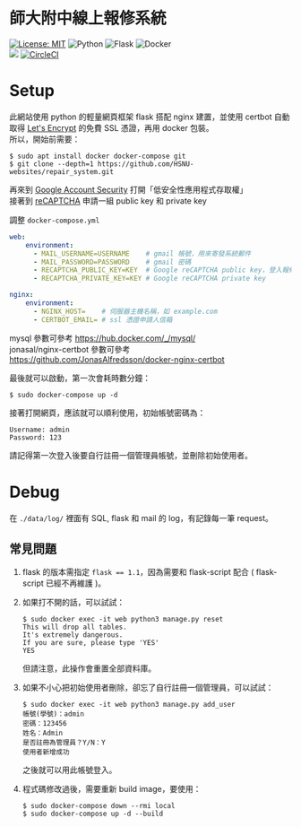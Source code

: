 # 師大附中線上報修系統
[![License: MIT](https://img.shields.io/badge/License-MIT-yellow.svg?style=for-the-badge)](https://opensource.org/licenses/MIT)
<img alt="Python" src="https://img.shields.io/badge/python-%2314354C.svg?style=for-the-badge&logo=python&logoColor=white"/>
<img alt="Flask" src="https://img.shields.io/badge/flask-%23000.svg?style=for-the-badge&logo=flask&logoColor=white"/>
<img alt="Docker" src="https://img.shields.io/badge/docker-%230db7ed.svg?style=for-the-badge&logo=docker&logoColor=white"/>  
<img src="https://www.code-inspector.com/project/23019/status/svg">
[![CircleCI](https://circleci.com/gh/HSNU-websites/repair_system.svg?style=shield)](https://circleci.com/gh/HSNU-websites/repair_system)

# Setup
此網站使用 python 的輕量網頁框架 flask 搭配 nginx 建置，並使用 certbot 自動取得 [Let's Encrypt](https://letsencrypt.org/) 的免費 SSL 憑證，再用 docker 包裝。  
所以，開始前需要：
```shell
$ sudo apt install docker docker-compose git
$ git clone --depth=1 https://github.com/HSNU-websites/repair_system.git
```

再來到 [Google Account Security](https://myaccount.google.com/security) 打開「低安全性應用程式存取權」  
接著到 [reCAPTCHA](https://www.google.com/recaptcha/admin/create) 申請一組  public key 和 private key

調整 `docker-compose.yml`
```yml
web:
    environment:
      - MAIL_USERNAME=USERNAME    # gmail 帳號，用來寄發系統郵件
      - MAIL_PASSWORD=PASSWORD    # gmail 密碼
      - RECAPTCHA_PUBLIC_KEY=KEY  # Google reCAPTCHA public key，登入報修系統時驗證
      - RECAPTCHA_PRIVATE_KEY=KEY # Google reCAPTCHA private key

nginx:
    environment:
      - NGINX_HOST=    # 伺服器主機名稱，如 example.com
      - CERTBOT_EMAIL= # ssl 憑證申請人信箱
```
mysql 參數可參考 https://hub.docker.com/_/mysql/  
jonasal/nginx-certbot 參數可參考 https://github.com/JonasAlfredsson/docker-nginx-certbot

最後就可以啟動，第一次會耗時數分鐘：
```shell
$ sudo docker-compose up -d
```

接著打開網頁，應該就可以順利使用，初始帳號密碼為：
```
Username: admin
Password: 123
```
請記得第一次登入後要自行註冊一個管理員帳號，並刪除初始使用者。

# Debug
在 `./data/log/` 裡面有 SQL, flask 和 mail 的 log，有記錄每一筆 request。

## 常見問題
1. flask 的版本需指定 `flask == 1.1`，因為需要和 flask-script 配合 ( flask-script 已經不再維護 )。

2. 如果打不開的話，可以試試：
    ```shell
    $ sudo docker exec -it web python3 manage.py reset
    This will drop all tables.
    It's extremely dangerous.
    If you are sure, please type 'YES'
    YES
    ```
    但請注意，此操作會重置全部資料庫。

3. 如果不小心把初始使用者刪除，卻忘了自行註冊一個管理員，可以試試：
    ```shell
    $ sudo docker exec -it web python3 manage.py add_user
    帳號(學號)：admin
    密碼：123456
    姓名：Admin
    是否註冊為管理員？Y/N：Y
    使用者新增成功
    ```
    之後就可以用此帳號登入。

4. 程式碼修改過後，需要重新 build image，要使用：
    ```shell
    $ sudo docker-compose down --rmi local
    $ sudo docker-compose up -d --build
    ```
